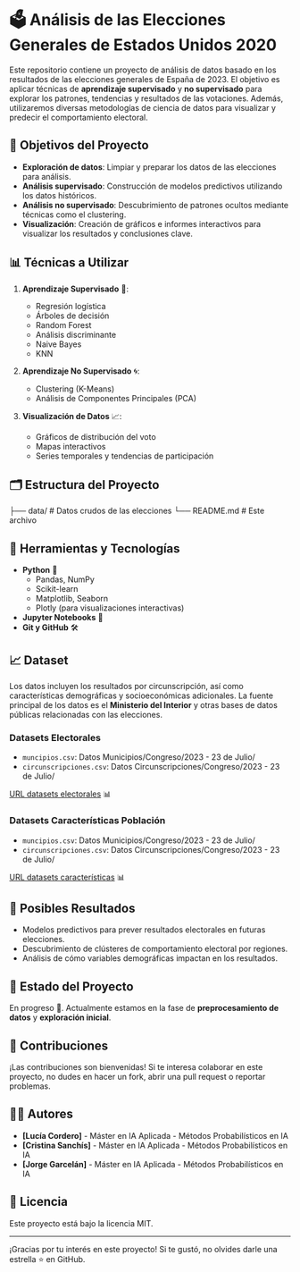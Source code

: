 # 🗳️ Análisis de las Elecciones Generales de Estados Unidos 2020

Este repositorio contiene un proyecto de análisis de datos basado en los resultados de las elecciones generales de España de 2023. El objetivo es aplicar técnicas de **aprendizaje supervisado** y **no supervisado** para explorar los patrones, tendencias y resultados de las votaciones. Además, utilizaremos diversas metodologías de ciencia de datos para visualizar y predecir el comportamiento electoral.

## 🚀 Objetivos del Proyecto

- **Exploración de datos**: Limpiar y preparar los datos de las elecciones para análisis.
- **Análisis supervisado**: Construcción de modelos predictivos utilizando los datos históricos.
- **Análisis no supervisado**: Descubrimiento de patrones ocultos mediante técnicas como el clustering.
- **Visualización**: Creación de gráficos e informes interactivos para visualizar los resultados y conclusiones clave.
  
## 📊 Técnicas a Utilizar

1. **Aprendizaje Supervisado** 🧠:
   - Regresión logística
   - Árboles de decisión
   - Random Forest
   - Análisis discriminante
   - Naive Bayes
   - KNN

2. **Aprendizaje No Supervisado** 🌀:
   - Clustering (K-Means)
   - Análisis de Componentes Principales (PCA)

3. **Visualización de Datos** 📈:
   - Gráficos de distribución del voto
   - Mapas interactivos
   - Series temporales y tendencias de participación

## 🗂️ Estructura del Proyecto

├── data/ # Datos crudos de las elecciones 
└── README.md # Este archivo

## 🔧 Herramientas y Tecnologías

- **Python** 🐍
  - Pandas, NumPy
  - Scikit-learn
  - Matplotlib, Seaborn
  - Plotly (para visualizaciones interactivas)
- **Jupyter Notebooks** 📓
- **Git y GitHub** 🛠️

## 📈 Dataset

Los datos incluyen los resultados por circunscripción, así como características demográficas y socioeconómicas adicionales. La fuente principal de los datos es el **Ministerio del Interior** y otras bases de datos públicas relacionadas con las elecciones. 
### Datasets Electorales
- `muncipios.csv`: Datos Municipios/Congreso/2023 - 23 de Julio/ 
- `circunscripciones.csv`: Datos Circunscripciones/Congreso/2023 - 23 de Julio/

[URL datasets electorales](https://infoelectoral.interior.gob.es/es/elecciones-celebradas/area-de-descargas/) 📊

### Datasets Características Población
- `muncipios.csv`: Datos Municipios/Congreso/2023 - 23 de Julio/ 
- `circunscripciones.csv`: Datos Circunscripciones/Congreso/2023 - 23 de Julio/

[URL datasets características](https://infoelectoral.interior.gob.es/es/elecciones-celebradas/area-de-descargas/) 📊



## 🔮 Posibles Resultados

- Modelos predictivos para prever resultados electorales en futuras elecciones.
- Descubrimiento de clústeres de comportamiento electoral por regiones.
- Análisis de cómo variables demográficas impactan en los resultados.

## 🚧 Estado del Proyecto

En progreso 🚀. Actualmente estamos en la fase de **preprocesamiento de datos** y **exploración inicial**.

## 📝 Contribuciones

¡Las contribuciones son bienvenidas! Si te interesa colaborar en este proyecto, no dudes en hacer un fork, abrir una pull request o reportar problemas.

## 🧑‍💻 Autores

- **[Lucía Cordero]** - Máster en IA Aplicada - Métodos Probabilísticos en IA
- **[Cristina Sanchís]** - Máster en IA Aplicada - Métodos Probabilísticos en IA
- **[Jorge Garcelán]** - Máster en IA Aplicada - Métodos Probabilísticos en IA

## 📝 Licencia

Este proyecto está bajo la licencia MIT.

---

¡Gracias por tu interés en este proyecto! Si te gustó, no olvides darle una estrella ⭐ en GitHub.

